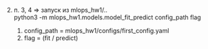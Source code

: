 2) п. 3, 4 =>  запуск из mlops_hw1/..  
	 python3 -m mlops_hw1.models.model_fit_predict config_path flag  
  
	 1. config_path = mlops_hw1/configs/first_config.yaml  
	 2. flag = (fit / predict)  
